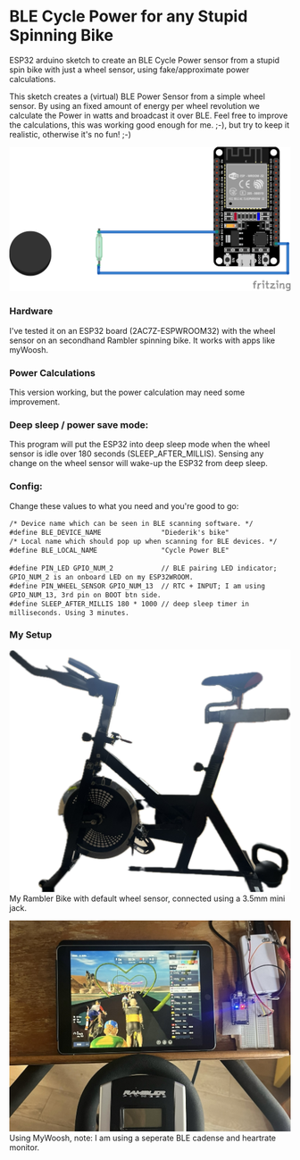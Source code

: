 # BLE Cycle Power for any Stupid Spinning Bike
ESP32 arduino sketch to create an BLE Cycle Power sensor from a stupid spin bike with just a wheel sensor, using fake/approximate power calculations.

This sketch creates a (virtual) BLE Power Sensor from a simple wheel sensor.
By using an fixed amount of energy per wheel revolution we calculate the Power in watts and broadcast it over BLE.
Feel free to improve the calculations, this was working good enough for me. ;-), but try to keep it realistic, otherwise it's no fun! ;-)


[![Breadboard schema ESP32:BLE Cycle Power with wheel sensor](doc/schema_bb.png)](#)

### Hardware
I've tested it on an ESP32 board (2AC7Z-ESPWROOM32) with the wheel sensor on an secondhand Rambler spinning bike.
It works with apps like myWoosh. 

### Power Calculations
This version working, but the power calculation may need some improvement.

### Deep sleep / power save mode:
This program will put the ESP32 into deep sleep mode when the wheel sensor is idle over 180 seconds (SLEEP_AFTER_MILLIS).
Sensing any change on the wheel sensor will wake-up the ESP32 from deep sleep.

### Config:
Change these values to what you need and you're good to go:
```
/* Device name which can be seen in BLE scanning software. */
#define BLE_DEVICE_NAME               "Diederik's bike"
/* Local name which should pop up when scanning for BLE devices. */
#define BLE_LOCAL_NAME                "Cycle Power BLE"

#define PIN_LED GPIO_NUM_2            // BLE pairing LED indicator; GPIO_NUM_2 is an onboard LED on my ESP32WROOM.
#define PIN_WHEEL_SENSOR GPIO_NUM_13  // RTC + INPUT; I am using GPIO_NUM_13, 3rd pin on BOOT btn side.
#define SLEEP_AFTER_MILLIS 180 * 1000 // deep sleep timer in milliseconds. Using 3 minutes.
```


### My Setup

[![My Rambler Bike with default wheel sensor, connected using a 3.5mm mini jack.](doc/my_rambler_bike.jpg)](#)
My Rambler Bike with default wheel sensor, connected using a 3.5mm mini jack.

[![Using MyWoosh, note: I am using a seperate BLE cadense and heartrate monitor.](doc/using_MyWoosh.jpg)](#)
Using MyWoosh, note: I am using a seperate BLE cadense and heartrate monitor.

